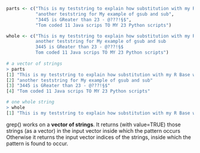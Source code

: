 ```R
parts <- c("This is my teststring to explain how substitution with my R Base works",
           "another teststring for My example of gsub and sub",
           "3445 is GReater than 23 - @???!§$",
           "Tom coded 11 Java scrips TO MY 23 Python scripts")

whole <- c("This is my teststring to explain how substitution with my R Base works
           another teststring for My example of gsub and sub
           3445 is GReater than 23 - @???!§$
           Tom coded 11 Java scrips TO MY 23 Python scripts")
           
# a vector of strings
> parts
[1] "This is my teststring to explain how substitution with my R Base works"
[2] "another teststring for My example of gsub and sub"                     
[3] "3445 is GReater than 23 - @???!§$"                                     
[4] "Tom coded 11 Java scrips TO MY 23 Python scripts"                      

# one whole string
> whole
[1] "This is my teststring to explain how substitution with my R Base works\n           another teststring for My example of gsub and sub\n           3445 is GReater than 23 - @???!§$\n           Tom coded 11 Java scrips TO MY 23 Python scripts"
```

grep() works on a **vector of strings**. It returns (with value=TRUE) those strings (as a vector) in the input vector inside which the pattern occurs
Otherwise it returns the input vector indices of the strings, inside which the pattern is found to occur.
